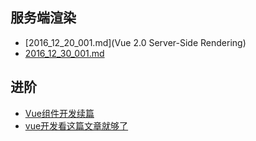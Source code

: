## 服务端渲染
- [2016_12_20_001.md](Vue 2.0 Server-Side Rendering)
- [2016_12_30_001.md](vue-hackernews-2.0阅读)

## 进阶
- [Vue组件开发续篇](https://my.oschina.net/qiangdada/blog/889656)
- [vue开发看这篇文章就够了](https://segmentfault.com/a/1190000012692321)
